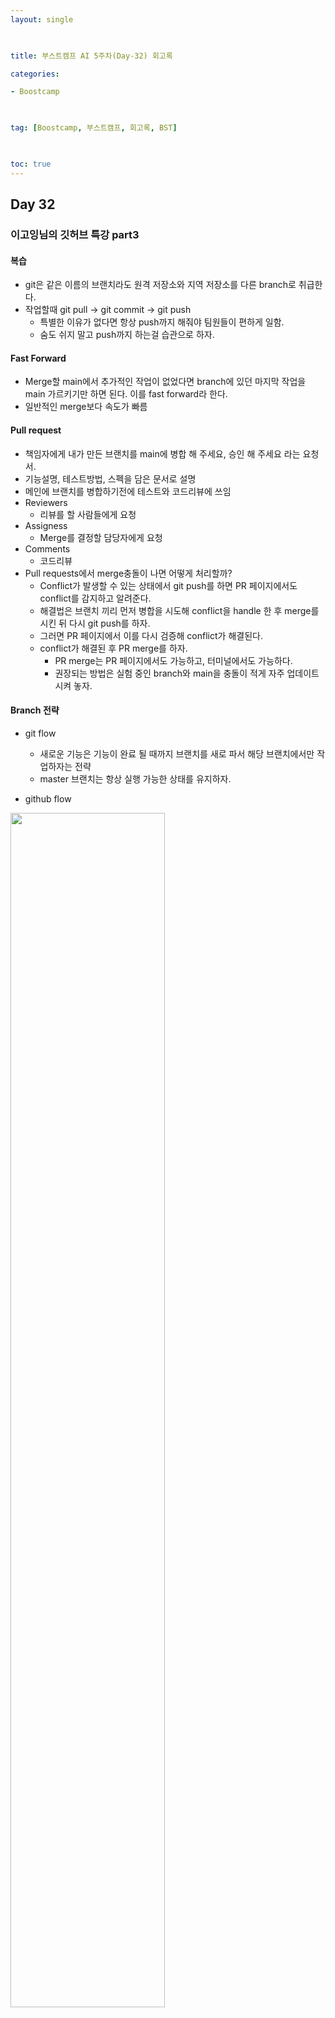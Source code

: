 ```yaml
---
layout: single

  

title: 부스트캠프 AI 5주차(Day-32) 회고록

categories:

- Boostcamp

  

tag: [Boostcamp, 부스트캠프, 회고록, BST]

  

toc: true
---
```


## Day 32

### 이고잉님의 깃허브 특강 part3
#### 복습
+ git은 같은 이름의 브랜치라도 원격 저장소와 지역 저장소를 다른 branch로 취급한다.
+ 작업할때 git pull -> git commit -> git push
  + 특별한 이유가 없다면 항상 push까지 해줘야 팀원들이 편하게 일함.
  + 숨도 쉬지 말고 push까지 하는걸 습관으로 하자.


#### Fast Forward
+ Merge할 main에서 추가적인 작업이 없었다면 branch에 있던 마지막 작업을 main 가르키기만 하면 된다. 이를 fast forward라 한다.
+ 일반적인 merge보다 속도가 빠름
#### Pull request
+ 책임자에게 내가 만든 브랜치를 main에 병합 해 주세요, 승인 해 주세요 라는 요청서.
+ 기능설명, 테스트방법, 스펙을 담은 문서로 설명
+ 메인에 브랜치를 병합하기전에 테스트와 코드리뷰에 쓰임
+ Reviewers
  + 리뷰를 할 사람들에게 요청
+ Assigness
  + Merge를 결정할 담당자에게 요청
+ Comments
  + 코드리뷰
+ Pull requests에서 merge충돌이 나면 어떻게 처리할까?
  + Conflict가 발생할 수 있는 상태에서 git push를 하면 PR 페이지에서도 conflict를 감지하고 알려준다.
  + 해결법은 브랜치 끼리 먼저 병합을 시도해 conflict을 handle 한 후 merge를 시킨 뒤 다시 git push를 하자.
  + 그러면 PR 페이지에서 이를 다시 검증해 conflict가 해결된다.
  + conflict가 해결된 후 PR merge를 하자.
    + PR merge는 PR 페이지에서도 가능하고, 터미널에서도 가능하다.
    + 권장되는 방법은 실험 중인 branch와 main을 충돌이 적게 자주 업데이트 시켜 놓자.
  
#### Branch 전략
+ git flow
  + 새로운 기능은 기능이 완료 될 때까지 브랜치를 새로 파서 해당 브랜치에서만 작업하자는 전략
  + master 브랜치는 항상 실행 가능한 상태를 유지하자.

+ github flow
  
<img width="70%" src="https://user-images.githubusercontent.com/94548914/196868475-4d3b5b4f-312d-40c7-ac10-e7cff2b73b38.png">

  + master
    + 제품으로 출시될 수 있는 브랜치
  + develop
    + 다음 출시 버전을 개발하는 브랜치
  + featrue braches
    + 기능을 개발하는 브랜치
  + release braches
    + 출시를 위해 필요한 작업만하고 다른 일은 안함.
    + 출시를 위한 braches에서 출시 버전외의 다른 기능을 개발하면 출시할 때 해당 버전 외의 다른 기능 부분이 작업 중이면 출시를 못하게됨.
  + hotfixes
    + 출시 버전에서 발생한 버그를 수정 하는 브랜치
  + tag
    + 커밋에 이름을 붙인다.
    + Brache와 HEAD는 매우 동적이라 정적인 reference가 필요.
    + 3대 reference중 하나

#### Cherry pick
#### Branch hell → rebase로 해결하자
+ merge: 진실이지만 복잡하다.
+ rebase: 단순하지만 엄밀히 말하면 거짓말이다.
#### Revert
+ 이미 배포한 걸 취소
+ 3 way merge